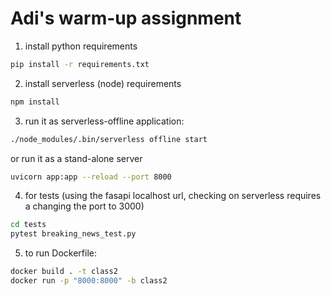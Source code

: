 # Adi's warm-up assignment

1. install python requirements

```bash
pip install -r requirements.txt
```

2. install serverless (node) requirements

```bash
npm install
```

3. run it as serverless-offline application:

```bash
./node_modules/.bin/serverless offline start
```

or run it as a stand-alone server

```bash
uvicorn app:app --reload --port 8000
```

4. for tests (using the fasapi localhost url, checking on serverless requires a changing the port to 3000)

```bash
cd tests
pytest breaking_news_test.py
```


5. to run Dockerfile:

```bash
docker build . -t class2
docker run -p "8000:8000" -b class2
```
